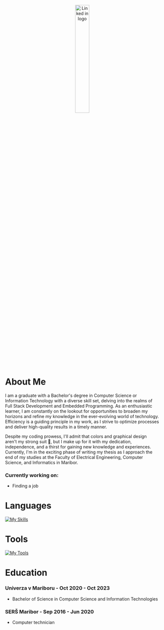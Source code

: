 <p align="center">
  <a href="https://www.linkedin.com/in/jakob-%C5%A1rumpf-1a0199217/">
    <img style="width:30%" src="https://img.shields.io/badge/LinkedIn-0077B5?style=for-the-badge&logo=linkedin&logoColor=white" alt="Linked in logo"/>
  </a>
</p>

# About Me
I am a graduate with a Bachelor's degree in Computer Science or Information Technology with a diverse skill set, delving into the realms of Full Stack Development and Embedded Programming. As an enthusiastic learner, I am constantly on the lookout for opportunities to broaden my horizons and refine my knowledge in the ever-evolving world of technology. Efficiency is a guiding principle in my work, as I strive to optimize processes and deliver high-quality results in a timely manner.

Despite my coding prowess, I'll admit that colors and graphical design aren't my strong suit 🎨, but I make up for it with my dedication, independence, and a thirst for gaining new knowledge and experiences. Currently, I'm in the exciting phase of writing my thesis as I approach the end of my studies at the Faculty of Electrical Engineering, Computer Science, and Informatics in Maribor.

### Currently working on:
- Finding a job
# Languages
[![My Skills](https://skillicons.dev/icons?i=python,cs,c,cpp,qt,java,kotlin,html,php,css,js,ts,nextjs,nodejs,react,tailwind,mysql,postgresql,dotnet )](https://skillicons.dev)
# Tools
[![My Tools](https://skillicons.dev/icons?i=androidstudio,arduino,atom,bash,discord,docker,git,github,idea,stackoverflow,vscode,visualstudio)](https://skillicons.dev)
# Education
### Univerza v Mariboru - Oct 2020 - Oct 2023
- Bachelor of Science in Computer Science and Information Technologies
### SERŠ Maribor - Sep 2016 - Jun 2020
- Computer technician

<!--
**Kikanon/Kikanon** is a ✨ _special_ ✨ repository because its `README.md` (this file) appears on your GitHub profile.

Here are some ideas to get you started:

- 🔭 I’m currently working on ...
- 🌱 I’m currently learning ...
- 👯 I’m looking to collaborate on ...
- 🤔 I’m looking for help with ...
- 💬 Ask me about ...
- 📫 How to reach me: ...
- 😄 Pronouns: ...
- ⚡ Fun fact: ...
-->

